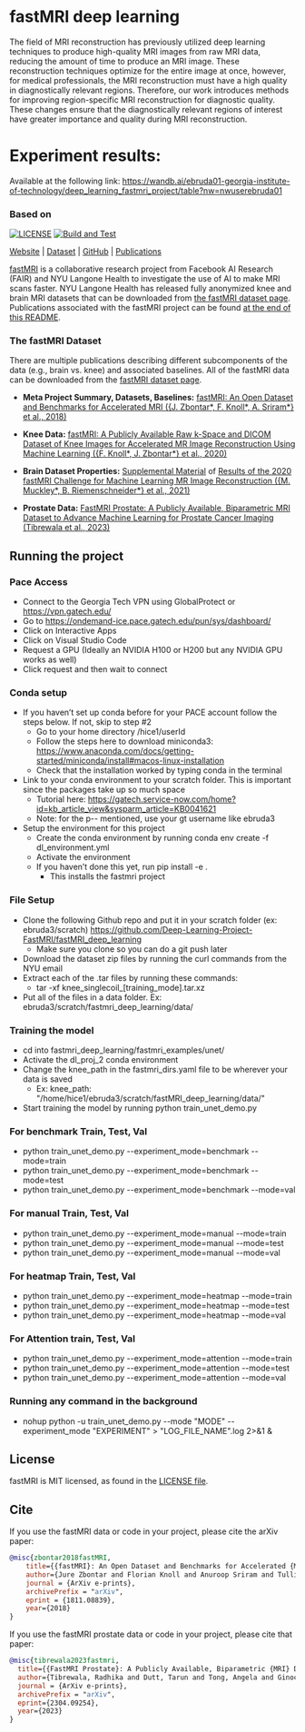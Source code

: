# fastMRI deep learning

The field of MRI reconstruction has previously utilized deep learning techniques to produce high-quality MRI images from raw MRI data, reducing the amount of time to produce an MRI image. These reconstruction techniques optimize for the entire image at once, however, for medical professionals, the MRI reconstruction must have a high quality in diagnostically relevant regions. Therefore, our work introduces methods for improving region-specific MRI reconstruction for diagnostic quality. These changes ensure that the diagnostically relevant regions of interest have greater importance and quality during MRI reconstruction.

# Experiment results:
Available at the following link: https://wandb.ai/ebruda01-georgia-institute-of-technology/deep_learning_fastmri_project/table?nw=nwuserebruda01
### Based on

[![LICENSE](https://img.shields.io/badge/license-MIT-blue.svg)](https://github.com/facebookresearch/fastMRI/blob/master/LICENSE.md)
[![Build and Test](https://github.com/facebookresearch/fastMRI/actions/workflows/build-and-test.yml/badge.svg)](https://github.com/facebookresearch/fastMRI/actions/workflows/build-and-test.yml)

[Website](https://fastMRI.org) |
[Dataset](https://fastmri.med.nyu.edu/) |
[GitHub](https://github.com/facebookresearch/fastMRI) |
[Publications](#list-of-papers)

[fastMRI](https://fastMRI.org) is a collaborative research project from
Facebook AI Research (FAIR) and NYU Langone Health to investigate the use of AI
to make MRI scans faster. NYU Langone Health has released fully anonymized knee
and brain MRI datasets that can be downloaded from
[the fastMRI dataset page](https://fastmri.med.nyu.edu/). Publications
associated with the fastMRI project can be found
[at the end of this README](#list-of-papers).

### The fastMRI Dataset

There are multiple publications describing different subcomponents of the data
(e.g., brain vs. knee) and associated baselines. All of the fastMRI data can be
downloaded from the [fastMRI dataset page](https://fastmri.med.nyu.edu/).

* **Meta Project Summary, Datasets, Baselines:** [fastMRI: An Open Dataset and Benchmarks for Accelerated MRI ({J. Zbontar*, F. Knoll*, A. Sriram*} et al., 2018)](https://arxiv.org/abs/1811.08839)

* **Knee Data:** [fastMRI: A Publicly Available Raw k-Space and DICOM Dataset of Knee Images for Accelerated MR Image Reconstruction Using Machine Learning ({F. Knoll*, J. Zbontar*} et al., 2020)](https://doi.org/10.1148/ryai.2020190007)

* **Brain Dataset Properties:** [Supplemental Material](https://ieeexplore.ieee.org/ielx7/42/9526230/9420272/supp1-3075856.pdf?arnumber=9420272) of [Results of the 2020 fastMRI Challenge for Machine Learning MR Image Reconstruction ({M. Muckley*, B. Riemenschneider*} et al., 2021)](https://doi.org/10.1109/TMI.2021.3075856)

* **Prostate Data:** [FastMRI Prostate: A Publicly Available, Biparametric MRI Dataset to Advance Machine Learning for Prostate Cancer Imaging (Tibrewala et al., 2023)](https://arxiv.org/abs/2304.09254)

## Running the project
### Pace Access
- Connect to the Georgia Tech VPN using GlobalProtect or https://vpn.gatech.edu/ 
- Go to https://ondemand-ice.pace.gatech.edu/pun/sys/dashboard/
- Click on Interactive Apps
- Click on Visual Studio Code
- Request a GPU (Ideally an NVIDIA H100 or H200 but any NVIDIA GPU works as well)
- Click request and then wait to connect

### Conda setup

- If you haven’t set up conda before for your PACE account follow the steps below. If not, skip to step #2
  - Go to your home directory /hice1/userId
  - Follow the steps here to download miniconda3: https://www.anaconda.com/docs/getting-started/miniconda/install#macos-linux-installation 
  - Check that the installation worked by typing conda in the terminal
- Link to your conda environment to your scratch folder. This is important since the packages take up so much space
  - Tutorial here: https://gatech.service-now.com/home?id=kb_article_view&sysparm_article=KB0041621 
  - Note: for the p-<pi-username>-<number> mentioned, use your gt username like ebruda3
- Setup the environment for this project
  - Create the conda environment by running conda env create -f dl_environment.yml
  - Activate the environment
  - If you haven’t done this yet, run pip install -e .
    - This installs the fastmri project


### File Setup
- Clone the following Github repo and put it in your scratch folder (ex: ebruda3/scratch) https://github.com/Deep-Learning-Project-FastMRI/fastMRI_deep_learning 
  - Make sure you clone so you can do a git push later
- Download the dataset zip files by running the curl commands from the NYU email
- Extract each of the .tar files by running these commands:
  - tar -xf knee_singlecoil_[training_mode].tar.xz
- Put all of the files in a data folder. Ex: ebruda3/scratch/fastmri_deep_learning/data/

### Training the model
- cd into fastmri_deep_learning/fastmri_examples/unet/
- Activate the dl_proj_2 conda environment 
- Change the knee_path in the fastmri_dirs.yaml file to be wherever your data is saved
  - Ex: knee_path: "/home/hice1/ebruda3/scratch/fastMRI_deep_learning/data/"
- Start training the model by running python train_unet_demo.py

### For benchmark Train, Test, Val
- python train_unet_demo.py --experiment_mode=benchmark --mode=train
- python train_unet_demo.py --experiment_mode=benchmark --mode=test
- python train_unet_demo.py --experiment_mode=benchmark --mode=val

### For manual Train, Test, Val
- python train_unet_demo.py --experiment_mode=manual --mode=train
- python train_unet_demo.py --experiment_mode=manual --mode=test
- python train_unet_demo.py --experiment_mode=manual --mode=val

### For heatmap Train, Test, Val
- python train_unet_demo.py --experiment_mode=heatmap --mode=train
- python train_unet_demo.py --experiment_mode=heatmap --mode=test
- python train_unet_demo.py --experiment_mode=heatmap --mode=val

### For Attention train, Test, Val
- python train_unet_demo.py --experiment_mode=attention --mode=train
- python train_unet_demo.py --experiment_mode=attention --mode=test
- python train_unet_demo.py --experiment_mode=attention --mode=val

### Running any command in the background
- nohup python -u train_unet_demo.py --mode "MODE" --experiment_mode "EXPERIMENT" > "LOG_FILE_NAME".log 2>&1 &



## License

fastMRI is MIT licensed, as found in the [LICENSE file](https://github.com/facebookresearch/fastMRI/tree/master/LICENSE.md).

## Cite

If you use the fastMRI data or code in your project, please cite the arXiv
paper:

```BibTeX
@misc{zbontar2018fastMRI,
    title={{fastMRI}: An Open Dataset and Benchmarks for Accelerated {MRI}},
    author={Jure Zbontar and Florian Knoll and Anuroop Sriram and Tullie Murrell and Zhengnan Huang and Matthew J. Muckley and Aaron Defazio and Ruben Stern and Patricia Johnson and Mary Bruno and Marc Parente and Krzysztof J. Geras and Joe Katsnelson and Hersh Chandarana and Zizhao Zhang and Michal Drozdzal and Adriana Romero and Michael Rabbat and Pascal Vincent and Nafissa Yakubova and James Pinkerton and Duo Wang and Erich Owens and C. Lawrence Zitnick and Michael P. Recht and Daniel K. Sodickson and Yvonne W. Lui},
    journal = {ArXiv e-prints},
    archivePrefix = "arXiv",
    eprint = {1811.08839},
    year={2018}
}
```

If you use the fastMRI prostate data or code in your project, please cite that
paper:

```BibTeX
@misc{tibrewala2023fastmri,
  title={{FastMRI Prostate}: A Publicly Available, Biparametric {MRI} Dataset to Advance Machine Learning for Prostate Cancer Imaging},
  author={Tibrewala, Radhika and Dutt, Tarun and Tong, Angela and Ginocchio, Luke and Keerthivasan, Mahesh B and Baete, Steven H and Chopra, Sumit and Lui, Yvonne W and Sodickson, Daniel K and Chandarana, Hersh and Johnson, Patricia M},
  journal = {ArXiv e-prints},
  archivePrefix = "arXiv",
  eprint={2304.09254},
  year={2023}
}
```


